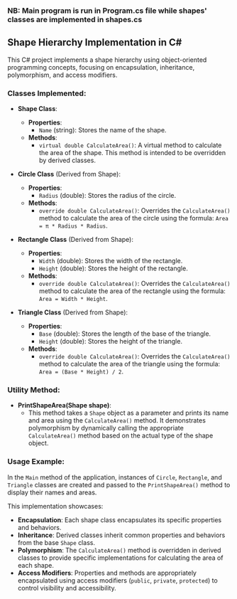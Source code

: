 ### NB: Main program is run in Program.cs file while shapes' classes are implemented in shapes.cs 

## Shape Hierarchy Implementation in C#

This C# project implements a shape hierarchy using object-oriented programming concepts, focusing on encapsulation, inheritance, polymorphism, and access modifiers.

### Classes Implemented:

- **Shape Class**:
  - **Properties**:
    - `Name` (string): Stores the name of the shape.
  - **Methods**:
    - `virtual double CalculateArea()`: A virtual method to calculate the area of the shape. This method is intended to be overridden by derived classes.

- **Circle Class** (Derived from Shape):
  - **Properties**:
    - `Radius` (double): Stores the radius of the circle.
  - **Methods**:
    - `override double CalculateArea()`: Overrides the `CalculateArea()` method to calculate the area of the circle using the formula: `Area = π * Radius * Radius`.

- **Rectangle Class** (Derived from Shape):
  - **Properties**:
    - `Width` (double): Stores the width of the rectangle.
    - `Height` (double): Stores the height of the rectangle.
  - **Methods**:
    - `override double CalculateArea()`: Overrides the `CalculateArea()` method to calculate the area of the rectangle using the formula: `Area = Width * Height`.

- **Triangle Class** (Derived from Shape):
  - **Properties**:
    - `Base` (double): Stores the length of the base of the triangle.
    - `Height` (double): Stores the height of the triangle.
  - **Methods**:
    - `override double CalculateArea()`: Overrides the `CalculateArea()` method to calculate the area of the triangle using the formula: `Area = (Base * Height) / 2`.

### Utility Method:

- **PrintShapeArea(Shape shape)**:
  - This method takes a `Shape` object as a parameter and prints its name and area using the `CalculateArea()` method. It demonstrates polymorphism by dynamically calling the appropriate `CalculateArea()` method based on the actual type of the shape object.

### Usage Example:

In the `Main` method of the application, instances of `Circle`, `Rectangle`, and `Triangle` classes are created and passed to the `PrintShapeArea()` method to display their names and areas.

This implementation showcases:
- **Encapsulation**: Each shape class encapsulates its specific properties and behaviors.
- **Inheritance**: Derived classes inherit common properties and behaviors from the base `Shape` class.
- **Polymorphism**: The `CalculateArea()` method is overridden in derived classes to provide specific implementations for calculating the area of each shape.
- **Access Modifiers**: Properties and methods are appropriately encapsulated using access modifiers (`public`, `private`, `protected`) to control visibility and accessibility.
